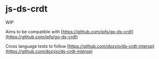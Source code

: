 # js-ds-crdt

WIP

Aims to be compatible with [https://github.com/ipfs/go-ds-crdt](https://github.com/ipfs/go-ds-crdt)

Cross language tests to follow [https://github.com/dozyio/ds-crdt-interop](https://github.com/dozyio/ds-crdt-interop)
